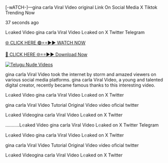 [-wATCH-]—gina carla Viral Video original Link On Social Media X Tiktok Trending Now



37 seconds ago

L𝚎aked Video gina carla Viral Video L𝚎aked on X Twitter Telegram

[🌐 CLICK HERE 🟢==►► WATCH NOW](https://viral-xone.blogspot.com/2025/01/valovideo.html)

[🔴 CLICK HERE 🌐==►► Download Now](https://viral-xone.blogspot.com/2025/01/valovideo.html)

[![Telugu Nude Videos](https://i.imgur.com/dJHk4Zq.gif)](https://viral-xone.blogspot.com/2025/01/valovideo.html)

gina carla Viral Video took the internet by storm and amazed viewers on various social media platforms. gina carla Viral Video, a young and talented digital creator, recently became famous thanks to this interesting video.

L𝚎aked Video gina carla Viral Video L𝚎aked on X Twitter

gina carla Viral Video Tutorial Original Video video oficial twitter

L𝚎aked Videogina carla Viral Video L𝚎aked on X Twitter

...........L𝚎aked Video gina carla Viral Video L𝚎aked on X Twitter Telegram

L𝚎aked Video gina carla Viral Video L𝚎aked on X Twitter

gina carla Viral Video Tutorial Original Video video oficial twitter

L𝚎aked Videogina carla Viral Video L𝚎aked on X Twitter